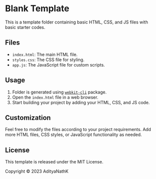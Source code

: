 # Blank Template

This is a template folder containing basic HTML, CSS, and JS files with basic starter codes.

## Files

- `index.html`: The main HTML file.
- `styles.css`: The CSS file for styling.
- `app.js`: The JavaScript file for custom scripts.

## Usage

1. Folder is generated using [`webkit-cli`](https://www.npmjs.com/package/webkit-cli) package.
2. Open the `index.html` file in a web browser.
3. Start building your project by adding your HTML, CSS, and JS code.

## Customization

Feel free to modify the files according to your project requirements. Add more HTML files, CSS styles, or JavaScript functionality as needed.

## License

This template is released under the MIT License.

Copyright &copy; 2023 AdityaNathK

